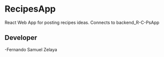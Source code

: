 # RecipesApp
React Web App for posting recipes ideas.
Connects to backend_R-C-PsApp

## Developer
-Fernando Samuel Zelaya






